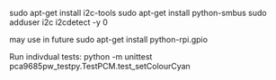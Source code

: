 
sudo apt-get install i2c-tools
sudo apt-get install python-smbus
sudo adduser <yourusername> i2c
i2cdetect -y 0

may use in future
sudo apt-get install python-rpi.gpio

Run indivdual tests:
python -m unittest pca9685pw_testpy.TestPCM.test_setColourCyan

